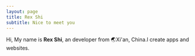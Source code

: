 ```yaml
---
layout: page
title: Rex Shi
subtitle: Nice to meet you
---
```


Hi, My name is **Rex Shi**, an developer from 🌏Xi'an, China.I create apps and websites.
